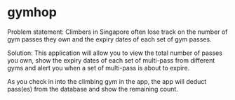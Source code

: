 # gymhop

Problem statement: Climbers in Singapore often lose track on the number of gym passes they own and the expiry dates of each set of gym passes.

Solution: This application will allow you to view the total number of passes you own, show the expiry dates of each set of multi-pass from different gyms and alert you when a set of multi-pass is about to expire.

As you check in into the climbing gym in the app, the app will deduct pass(es) from the database and show the remaining count. 
